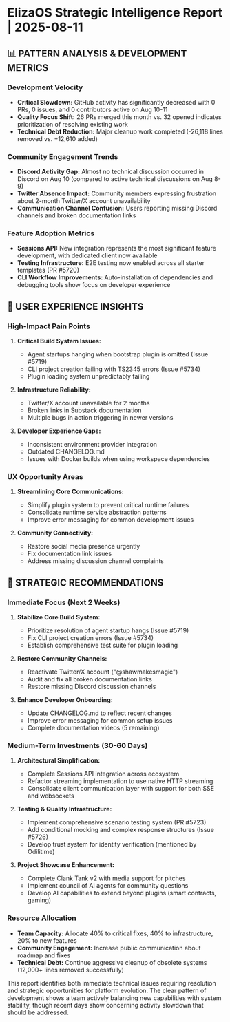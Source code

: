 # ElizaOS Strategic Intelligence Report | 2025-08-11

## 📊 PATTERN ANALYSIS & DEVELOPMENT METRICS

### Development Velocity
- **Critical Slowdown:** GitHub activity has significantly decreased with 0 PRs, 0 issues, and 0 contributors active on Aug 10-11
- **Quality Focus Shift:** 26 PRs merged this month vs. 32 opened indicates prioritization of resolving existing work
- **Technical Debt Reduction:** Major cleanup work completed (-26,118 lines removed vs. +12,610 added)

### Community Engagement Trends
- **Discord Activity Gap:** Almost no technical discussion occurred in Discord on Aug 10 (compared to active technical discussions on Aug 8-9)
- **Twitter Absence Impact:** Community members expressing frustration about 2-month Twitter/X account unavailability
- **Communication Channel Confusion:** Users reporting missing Discord channels and broken documentation links

### Feature Adoption Metrics
- **Sessions API:** New integration represents the most significant feature development, with dedicated client now available
- **Testing Infrastructure:** E2E testing now enabled across all starter templates (PR #5720)
- **CLI Workflow Improvements:** Auto-installation of dependencies and debugging tools show focus on developer experience

## 🧠 USER EXPERIENCE INSIGHTS

### High-Impact Pain Points
1. **Critical Build System Issues:**
   - Agent startups hanging when bootstrap plugin is omitted (Issue #5719)
   - CLI project creation failing with TS2345 errors (Issue #5734)
   - Plugin loading system unpredictably failing

2. **Infrastructure Reliability:**
   - Twitter/X account unavailable for 2 months
   - Broken links in Substack documentation
   - Multiple bugs in action triggering in newer versions

3. **Developer Experience Gaps:**
   - Inconsistent environment provider integration 
   - Outdated CHANGELOG.md
   - Issues with Docker builds when using workspace dependencies

### UX Opportunity Areas
1. **Streamlining Core Communications:**
   - Simplify plugin system to prevent critical runtime failures
   - Consolidate runtime service abstraction patterns
   - Improve error messaging for common development issues

2. **Community Connectivity:**
   - Restore social media presence urgently
   - Fix documentation link issues
   - Address missing discussion channel complaints

## 🚀 STRATEGIC RECOMMENDATIONS

### Immediate Focus (Next 2 Weeks)
1. **Stabilize Core Build System:**
   - Prioritize resolution of agent startup hangs (Issue #5719)
   - Fix CLI project creation errors (Issue #5734)
   - Establish comprehensive test suite for plugin loading

2. **Restore Community Channels:**
   - Reactivate Twitter/X account ("@shawmakesmagic")
   - Audit and fix all broken documentation links
   - Restore missing Discord discussion channels

3. **Enhance Developer Onboarding:**
   - Update CHANGELOG.md to reflect recent changes
   - Improve error messaging for common setup issues
   - Complete documentation videos (5 remaining)

### Medium-Term Investments (30-60 Days)
1. **Architectural Simplification:**
   - Complete Sessions API integration across ecosystem
   - Refactor streaming implementation to use native HTTP streaming
   - Consolidate client communication layer with support for both SSE and websockets

2. **Testing & Quality Infrastructure:**
   - Implement comprehensive scenario testing system (PR #5723)
   - Add conditional mocking and complex response structures (Issue #5726)
   - Develop trust system for identity verification (mentioned by Odilitime)

3. **Project Showcase Enhancement:**
   - Complete Clank Tank v2 with media support for pitches
   - Implement council of AI agents for community questions
   - Develop AI capabilities to extend beyond plugins (smart contracts, gaming)

### Resource Allocation
- **Team Capacity:** Allocate 40% to critical fixes, 40% to infrastructure, 20% to new features
- **Community Engagement:** Increase public communication about roadmap and fixes
- **Technical Debt:** Continue aggressive cleanup of obsolete systems (12,000+ lines removed successfully)

This report identifies both immediate technical issues requiring resolution and strategic opportunities for platform evolution. The clear pattern of development shows a team actively balancing new capabilities with system stability, though recent days show concerning activity slowdown that should be addressed.
